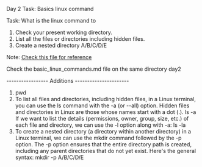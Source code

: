 Day 2 Task: Basics linux command

Task: What is the linux command to 
1. Check your present working directory.
2. List all the files or directories including hidden files.
3. Create a nested directory A/B/C/D/E

Note: [Check this file for reference](basic_linux_commands.md)

Check the basic_linux_commands.md file on the same directory day2

----------------- Additions ----------------------
1. pwd
2. To list all files and directories, including hidden files, in a Linux terminal, you can use the ls command with the -a (or --all) option. Hidden files and directories in Linux are those whose names start with a dot (.).
   ls -a
If we want to list the details (permissions, owner, group, size, etc.) of each file and directory, we can use the -l option along with -a:
    ls -la
3. To create a nested directory (a directory within another directory) in a Linux terminal, we can use the mkdir command followed by the -p option. The -p option ensures that the entire directory path is created, including any parent directories that do not yet exist. Here's the general syntax:
   mkdir -p A/B/C/D/E
